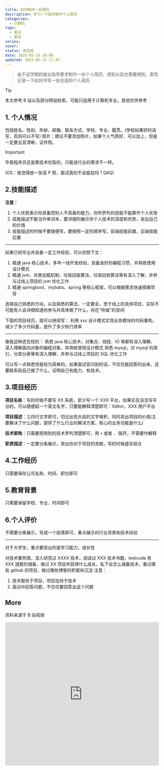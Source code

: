 ```yaml
---
title: 如何制作一份简历
description: 学习一下如何制作个人简历
categories:
  - 计算机
tags:
  - 笔记
  - 面试
series: 
cover: 
status: 未完成
date: 2025-05-15 16:08
updated: 2025-05-15 17:47
---
```

> 由于这学期的就业指导要求制作一份个人简历，想到以后也需要用到，索性记录一下如何书写一份合适的个人简历
>  

> [!tip]
>  
本文参考 B 站以及部分网站检索，可能只适用于计算机专业，其他仅供参考

## 1. 个人情况
包括姓名、性别、年龄、邮箱、联系方式、学校、专业、籍贯。(学校如果好的话写，否则可以不写)
照片：建议不要添加照片，如果个人气质好，可以加上，但是一定要五官清晰，证件照。

> [!IMPORTANT]
> 毕竟程序员还是靠技术吃饭的，只能说行业的需求不一样。
>  
(OS：我觉得放一张高 P 照，面试真的不会尴尬吗？QAQ)
>  
## 2.技能描述
**注意：**
1. 个人优势表示你具备而别人不具备的能力，你所罗列的技能不能算作个人优势
2. 技能描述不能当作单词本，要详细的展示你个人技术的深度和优势，突出自己的价值
3. 技能描述的时候不要随便写，要按照一定的顺序写，前端技能前置，后端技能后置

---

如果已经毕业并具备一定工作经验，可以仿照下文：
1. 精通 java 核心技术，多年一线开发经验，具备良好的编程习惯，并熟练使用设计模式
2. 精通 jvm、对类加载机制、垃圾回收算法、垃圾回收算法等有深入了解，并参与过线上项目的 jvm 优化工作
3. 精通 springboot、mybatis、spring 等核心框架，可以根据需求快速搭建项目

选择自己熟悉的方向，以及熟悉的算法，一定要会，至于线上的具体项目，实际不可能有人会详细知道你参与并具体做了什么，存在"吹嘘"的空间

下面的项目经历，就可以继续写：
利用 xxx 设计模式实现业务模块的代码重构，减少了多少代码量，提升了多少执行效率


---

像我这种还在校的：
熟悉 java 核心技术，对集合、线程、IO 等都有深入理解，深入理解面向对象的编程对象，并熟练使用设计模式
熟悉 mysql，对 mysql 的索引、分库分表等有深入理解，并参与过线上项目的 SQL 优化工作


可以写一点熟悉但是较为简单的，如果面试官问到的话，不仅仅能回答的出来，还要联系到自己做了什么，证明自己有能力、有技术。

## 3.项目经历
**项目名称**：写的时候不要写 XX 系统，至少写一个 XXX 平台，如果实在没法写平台的，可以随便起一个英文名字，只要能解释清楚即可：Xditor，XXX 用户平台

**项目描述**：三四行文字即可，切记出现大段的文字堆积，同时突出项目的价值(主要解决了什么问题，提供了什么行业的解决方案，核心的业务功能是什么)

**技术架构**：只需要把用到的技术罗列清楚即可，用 `+` 或者 `、` 隔开，不需要作解释

**职责描述**：一定要分条展示，突出你对于项目的贡献，写的时候虚实结合

## 4.工作经历
只需要保存公司名称、时间、职位即可

## 5.教育背景
只需要保留学校、专业、时间即可

## 6.个人评价
不需要分条展示，写成一个段落即可，重点展示的行业背景和技术经验


---
对于大学生，重点要突出的是学习能力，成长性

对技术要热情，深入研究过 XXXX 技术，阅读过 XXX 技术书籍，leetcode 有 XXX 道题的储备，做过 XX 项目并获得什么成长，私下会怎么储备技术，看过哪些 github 的项目，做过哪些博客的积累和沉淀
注意：
1. 技术服务于项目，项目加持于技术
2. 面试中回答问题，不仅仅要回答出这个问题

## More
资料来源于 B 站视频
<iframe width="100%" height="468" src="https://www.bilibili.com/video/BV1xwHreuEWq/?spm_id_from=333.1391.0.0&p=2&vd_source=bf374e832247d572cb6bc077b7023d32" title="B站" frameborder="0" allowfullscreen></iframe>

